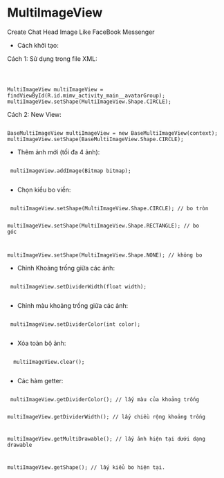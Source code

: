 # MultiImageView
Create Chat Head Image Like FaceBook Messenger

- Cách khởi tạo: 

Cách 1: Sử dụng trong file XML:

<code>
<com.anhlq.multiimageview.MultiImageView
android:id="@+id/mimv_activity_main__avatarGroup"
android:layout_width="100dp"
android:layout_height="100dp"/>
</code>
       
<code>
MultiImageView multiImageView = findViewById(R.id.mimv_activity_main__avatarGroup);
multiImageView.setShape(MultiImageView.Shape.CIRCLE);
</code>


Cách 2: New View:

<code>
BaseMultiImageView multiImageView = new BaseMultiImageView(context);
multiImageView.setShape(BaseMultiImageView.Shape.CIRCLE);
</code>

- Thêm ảnh mới (tối đa 4 ảnh):

<code>
 multiImageView.addImage(Bitmap bitmap);
 </code>
 
 - Chọn kiểu bo viền:
 
 <code>
 multiImageView.setShape(MultiImageView.Shape.CIRCLE); // bo tròn
 
 multiImageView.setShape(MultiImageView.Shape.RECTANGLE); // bo góc
 
 multiImageView.setShape(MultiImageView.Shape.NONE); // không bo
 </code>
 
 - Chỉnh Khoảng trống giữa các ảnh:
 
 <code>
 multiImageView.setDividerWidth(float width);
 </code>
 
 - Chỉnh màu khoảng trống giữa các ảnh:
 
 <code>
 multiImageView.setDividerColor(int color);
 </code>
 
 
 - Xóa toàn bộ ảnh:
 
  <code>
  multiImageView.clear();
  </code>
 
 
 - Các hàm getter:
 <code>
 multiImageView.getDividerColor(); // lấy màu của khoảng trống
 
 multiImageView.getDividerWidth(); // lấy chiều rộng khoảng trống
 
 multiImageView.getMultiDrawable(); // lấy ảnh hiện tại dưới dạng drawable
 
 multiImageView.getShape(); // lấy kiểu bo hiện tại.

</code>
